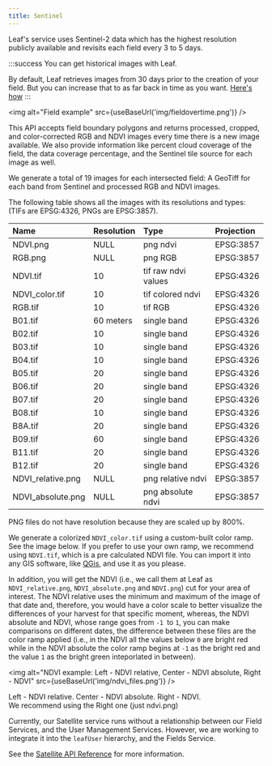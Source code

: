```yaml
---
title: Sentinel
---
```



Leaf's
service uses Sentinel-2 data which has the highest resolution publicly available
and revisits each field every 3 to 5 days.

:::success You can get historical images with Leaf.

By default, Leaf retrieves images from 30 days prior to the creation of your
field. But you can increase that to as far back in time as you want.
[Here's how](/docs/docs/satellite_endpoints#post-fields)
:::

<img alt="Field example" src={useBaseUrl('img/fieldovertime.png')} />

This API accepts field boundary polygons and returns processed, cropped, and
color-corrected RGB and NDVI images every time there is a new image available.
We also provide information like percent cloud coverage of the field, the data
coverage percentage, and the Sentinel tile source for each image as well.

We generate a total of 19 images for each intersected field: A GeoTiff for each
band from Sentinel and processed RGB and NDVI images.

The following table shows all the images with its resolutions and types:
(TIFs are EPSG:4326, PNGs are EPSG:3857).

| Name              | Resolution | Type               | Projection
|:------------------|:-----------|:-------------------|:------------|
| NDVI.png          | NULL       | png ndvi           | EPSG:3857   |
| RGB.png           | NULL       | png RGB            | EPSG:3857   |
| NDVI.tif          | 10         | tif raw ndvi values| EPSG:4326   |
| NDVI_color.tif    | 10         | tif colored ndvi   | EPSG:4326   |
| RGB.tif           | 10         | tif RGB            | EPSG:4326   |
| B01.tif           | 60 meters  | single band        | EPSG:4326   |
| B02.tif           | 10         | single band        | EPSG:4326   |
| B03.tif           | 10         | single band        | EPSG:4326   |
| B04.tif           | 10         | single band        | EPSG:4326   |
| B05.tif           | 20         | single band        | EPSG:4326   |
| B06.tif           | 20         | single band        | EPSG:4326   |
| B07.tif           | 20         | single band        | EPSG:4326   |
| B08.tif           | 10         | single band        | EPSG:4326   |
| B8A.tif           | 20         | single band        | EPSG:4326   |
| B09.tif           | 60         | single band        | EPSG:4326   |
| B11.tif           | 20         | single band        | EPSG:4326   |
| B12.tif           | 20         | single band        | EPSG:4326   |
| NDVI_relative.png | NULL       | png relative ndvi  | EPSG:3857   |
| NDVI_absolute.png | NULL       | png absolute ndvi  | EPSG:3857   |

PNG files do not have resolution because they are scaled up by 800%.

We generate a colorized `NDVI_color.tif` using a custom-built color ramp. See
the image below. If you prefer to use your own ramp, we recommend using `NDVI.tif`,
which is a pre calculated NDVI file. You can import it into any GIS software,
like [QGis][4], and use it as you please.

In addition, you will get the NDVI (i.e., we call them at Leaf as `NDVI_relative.png`, `NDVI_absolute.png` and `NDVI.png`)  cut for your area of interest. The NDVI relative uses the minimum and maximum of the image of that date and, therefore, you would have a color scale to better visualize the differences of your harvest for that specific moment, whereas, the NDVI absolute and NDVI, whose range goes from `-1 `to `1`, you can make comparisons on different dates, the difference between these files are the color ramp applied (i.e., in the NDVI all the values below `0` are bright red while in the NDVI absolute the color ramp begins at `-1` as the bright red and the value `1` as the bright green inteporlated in between).

<img alt="NDVI example: Left - NDVI relative, Center - NDVI absolute, Right - NDVI" src={useBaseUrl('img/ndvi_files.png')} />

Left - NDVI relative. Center - NDVI absolute. Right - NDVI.  
We recommend using the Right one (just ndvi.png)

Currently, our Satellite service runs without a relationship between our Field Services, and the User Management Services.
However, we are working to integrate it into the `leafUser` hierarchy, and the Fields Service.

See the [Satellite API Reference][satellite_endpoints] for more information.

[satellite_endpoints]: satellite_endpoints.md
[4]: https://www.qgis.org/en/site/
